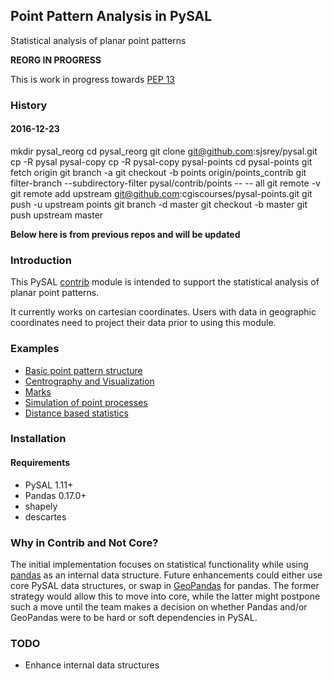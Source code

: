 ## Point Pattern Analysis in PySAL

Statistical analysis of planar point patterns

**REORG IN PROGRESS**

This is work in progress towards [PEP 13](https://github.com/pysal/pysal/wiki/PEP-13:-Refactor-PySAL-Using-Submodules)


### History

#### 2016-12-23
  
  mkdir pysal_reorg
  cd pysal_reorg
  git clone git@github.com:sjsrey/pysal.git
  cp -R pysal pysal-copy
  cp -R pysal-copy pysal-points
  cd pysal-points
  git fetch origin
  git branch -a
  git checkout -b points origin/points_contrib
  git filter-branch --subdirectory-filter pysal/contrib/points -- -- all
  git remote -v
  git remote add upstream git@github.com:cgiscourses/pysal-points.git
  git push -u upstream points
  git branch -d master
  git checkout -b master
  git push upstream master




**Below here is from previous repos and will be updated**

### Introduction

This PySAL [contrib][] module is intended to support the statistical analysis of planar point patterns.

It currently works on cartesian coordinates. Users with data in geographic coordinates need to project their data prior to using this module.


### Examples

* [Basic point pattern structure](pointpattern.ipynb)
* [Centrography and Visualization](centrography.ipynb)
* [Marks](marks.ipynb)
* [Simulation of point processes](process.ipynb)
* [Distance based statistics](distance_statistics.ipynb)

### Installation

#### Requirements

- PySAL 1.11+
- Pandas 0.17.0+
- shapely
- descartes

### Why in Contrib and Not Core?

The initial implementation focuses on statistical functionality while using [pandas][] as an internal data structure. Future enhancements could either use core PySAL data structures, or swap in [GeoPandas][] for pandas. The former strategy would allow this to move into core, while the latter might postpone such a move until the team makes a decision on whether Pandas and/or GeoPandas were to be hard or soft dependencies in PySAL.


### TODO

- Enhance internal data structures


[contrib]: http://pysal.readthedocs.org/en/latest/library/contrib/index.html
[GeoPandas]: http://geopandas.org
[pandas]: http://pandas.pydata.org

